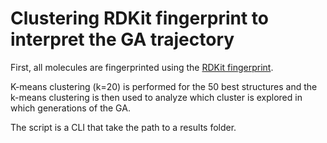 # Clustering RDKit fingerprint to interpret the GA trajectory 

First, all molecules are fingerprinted using the [RDKit fingerprint](https://www.rdkit.org/docs/RDKit_Book.html#rdkit-fingerprints). 

K-means clustering (k=20) is performed for the 50 best structures and the 
k-means clustering is then used to analyze which cluster is explored in which generations of the GA.

The script is a CLI that take the path to a results folder.